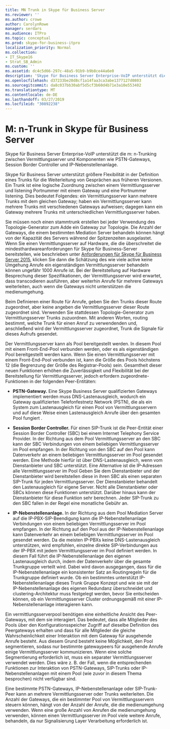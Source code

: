 ```yaml
---
title: MN Trunk in Skype für Business Server
ms.reviewer: ''
ms.author: crowe
author: CarolynRowe
manager: serdars
ms.audience: ITPro
ms.topic: conceptual
ms.prod: skype-for-business-itpro
localization_priority: Normal
ms.collection:
- IT_Skype16
- Strat_SB_Admin
ms.custom: ''
ms.assetid: dc4c5d66-297c-48a5-91b9-b9b8ce44a6e0
description: 'Skype für Business Server Enterprise-VoIP unterstützt die m: n-Trunking zwischen Vermittlungsserver und Komponenten wie PSTN-Gateways, Session Border Controller und IP-Nebenstellenanlage.'
ms.openlocfilehash: d37233be20d8cf1a14faa3ca3abe1377127d0803
ms.sourcegitcommit: da8c037bb30abf5d5cf3b60d4b71e3a10e553402
ms.translationtype: MT
ms.contentlocale: de-DE
ms.lasthandoff: 03/27/2019
ms.locfileid: "30892238"
---
```

# <a name="mn-trunk-in-skype-for-business-server"></a>M: n-Trunk in Skype für Business Server
 
Skype für Business Server Enterprise-VoIP unterstützt die m: n-Trunking zwischen Vermittlungsserver und Komponenten wie PSTN-Gateways, Session Border Controller und IP-Nebenstellenanlage.
  
Skype für Business Server unterstützt größere Flexibilität in der Definition eines Trunks für die Weiterleitung von Gesprächen aus früheren Versionen. Ein Trunk ist eine logische Zuordnung zwischen einem Vermittlungsserver und listening Portnummer mit einem Gateway und eine Portnummer listening. Dies bedeutet Folgendes: ein Vermittlungsserver kann mehrere Trunks mit dem gleichen Gateway; haben ein Vermittlungsserver kann mehrere Trunks mit verschiedenen Gateways aufweisen; dagegen kann ein Gateway mehrere Trunks mit unterschiedlichen Vermittlungsserver haben.
  
Sie müssen noch einen stammtrunk erstellen bei jeder Verwendung des Topologie-Generator zum Adde ein Gateway zur Topologie. Die Anzahl der Gateways, die einem bestimmten Mediation Server behandeln können hängt von der Kapazität des Servers während der Spitzenzeiten ausgelastet. Wenn Sie einen Vermittlungsserver auf Hardware, die die überschreitet die mindesthardwareanforderungen für Skype für Business-Server bereitstellen, wie beschrieben unter [Anforderungen für Skype für Business Server 2015](../../plan-your-deployment/requirements-for-your-environment/server-requirements.md), klicken Sie dann die Schätzung des wie viele active keine Umgehung Anrufe ein eigenständigen Vermittlungsserver behandeln können ungefähr 1000 Anrufe ist. Bei der Bereitstellung auf Hardware Besprechung dieser Spezifikationen, der Vermittlungsserver wird erwartet, dass transcodieren ausführen, aber weiterhin Anrufe für mehrere Gateways weiterleiten, auch wenn die Gateways nicht unterstützen die medienumgehung.
  
Beim Definieren einer Route für Anrufe, geben Sie den Trunks dieser Route zugeordnet, aber keine angeben die Vermittlungsserver dieser Route zugeordnet sind. Verwenden Sie stattdessen Topologie-Generator zum Vermittlungsserver Trunks zuzuordnen. Mit anderen Worten, routing bestimmt, welche Trunk für einen Anruf zu verwendenden und, anschließend wird der Vermittlungsserver zugeordnet, Trunk die Signale für dieses Aufrufs gesendet.
  
Der Vermittlungsserver kann als Pool bereitgestellt werden. In diesem Pool mit einem Front-End-Pool verbunden werden, oder es als eigenständigen Pool bereitgestellt werden kann. Wenn Sie einen Vermittlungsserver mit einem Front-End-Pool verbunden ist, kann die Größe des Pools höchstens 12 (die Begrenzung der Größe des Registrar-Pools) sein. Gesamtheit dieser neuen Funktionen erhöhen die Zuverlässigkeit und Flexibilität bei der Bereitstellung für Vermittlungsserver, jedoch erfordern zugeordnete-Funktionen in der folgenden Peer-Entitäten:
  
- **PSTN-Gateway.** Eine Skype Business Server qualifizierten Gateways implementiert werden muss DNS-Lastenausgleich, wodurch ein Gateway qualifizierten Telefonfestnetz Network (PSTN), die als ein System zum Lastenausgleich für einen Pool von Vermittlungsservern und auf diese Weise einen Lastenausgleich Anrufe über den gesamten Pool fungiert .
    
- **Session Border Controller.** Für einen SIP-Trunk ist die Peer-Entität einer Session Border Controller (SBC) bei einem Internet Telephony Service Provider. In der Richtung aus dem Pool Vermittlungsserver an den SBC kann der SBC Verbindungen von einem beliebigen Vermittlungsserver im Pool empfangen. In der Richtung von den SBC auf den Pool kann Datenverkehr an einem beliebigen Vermittlungsserver im Pool gesendet werden. Eine Methode hierfür ist über DNS-Lastenausgleich, wenn vom Dienstanbieter und SBC unterstützt. Eine Alternative ist die IP-Adressen alle Vermittlungsserver im Pool Geben Sie dem Dienstanbieter und der Dienstanbieter wird bereitstellen diese in ihren SBC als einen separaten SIP-Trunk für jeden Vermittlungsserver. Der Dienstanbieter behandelt den Lastenausgleich für eigene Server. Nicht alle Dienstanbieter oder SBCs können diese Funktionen unterstützt. Darüber hinaus kann der Dienstanbieter für diese Funktion sehr berechnen. Jeder SIP-Trunk zu den SBC fallen in der Regel eine monatliche Gebühr an.
    
- **IP-Nebenstellenanlage.** In der Richtung aus dem Pool Mediation Server auf die IP-PBX-SIP-Beendigung kann die IP-Nebenstellenanlage Verbindungen von einem beliebigen Vermittlungsserver im Pool empfangen. In der Richtung auf den Pool aus der IP-Nebenstellenanlage kann Datenverkehr an einem beliebigen Vermittlungsserver im Pool gesendet werden. Da die meisten IP-PBXs keine DNS-Lastenausgleich unterstützen, wird empfohlen, einzelne direkte SIP-Verbindungen aus der IP-PBX mit jedem Vermittlungsserver im Pool definiert werden. In diesem Fall führt die IP-Nebenstellenanlage den eigenen Lastenausgleich durch, indem der Datenverkehr über die gesamte Trunkgruppe verteilt wird. Dabei wird davon ausgegangen, dass für die IP-Nebenstellenanlage ein konsistenter Satz an Routingregeln für die Trunkgruppe definiert wurde. Ob ein bestimmtes unterstützt IP-Nebenstellenanlage dieses Trunk Gruppe Konzept und wie sie mit der IP-Nebenstellenanlage des eigenen Redundanz überschneidet und clustering-Architektur muss festgelegt werden, bevor Sie entscheiden können, ob ein Vermittlungsserver Cluster ordnungsgemäß mit einer IP-Nebenstellenanlage interagieren kann.
    
Ein vermittlungsserverpool benötigen eine einheitliche Ansicht des Peer-Gateways, mit dem sie interagiert. Das bedeutet, dass alle Mitglieder des Pools über den Konfigurationsspeicher Zugriff auf dieselbe Definition des Peergateways erhalten und dass für alle Mitglieder die gleiche Wahrscheinlichkeit einer Interaktion mit dem Gateway für ausgehende Anrufe besteht. Aus diesem Grund besteht keine Möglichkeit, den Pool segmentieren, sodass nur bestimmte gatewaypeers für ausgehende Anrufe einige Vermittlungsserver kommunizieren. Wenn eine solche Segmentierung erforderlich ist, muss ein separater Vermittlungsserver verwendet werden. Dies wäre z. B. der Fall, wenn die entsprechenden Funktionen zur Interaktion von PSTN-Gateways, SIP-Trunks oder IP-Nebenstellenanlagen mit einem Pool (wie zuvor in diesem Thema besprochen) nicht verfügbar sind.
  
Eine bestimmte PSTN-Gateways, IP-Nebenstellenanlage oder SIP-Trunk-Peer kann an mehrere Vermittlungsserver oder Trunks weiterleiten. Die Anzahl der Gateways, die ein bestimmter Pool von Vermittlungsservern steuern können, hängt von der Anzahl der Anrufe, die die medienumgehung verwenden. Wenn eine große Anzahl von Anrufen die medienumgehung verwenden, können einen Vermittlungsserver im Pool viele weitere Anrufe, behandeln, da nur Signalisierung Layer Verarbeitung erforderlich ist. 
  

